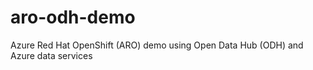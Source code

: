 # aro-odh-demo
Azure Red Hat OpenShift (ARO) demo using Open Data Hub (ODH) and Azure data services
